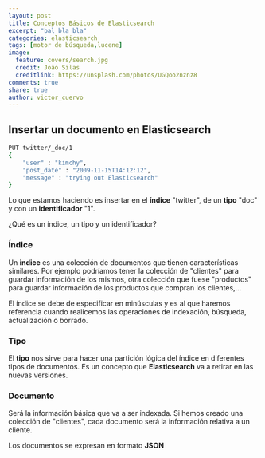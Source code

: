 ```yaml
---
layout: post
title: Conceptos Básicos de Elasticsearch
excerpt: "bal bla bla"
categories: elasticsearch
tags: [motor de búsqueda,lucene]
image:
  feature: covers/search.jpg
  credit: João Silas
  creditlink: https://unsplash.com/photos/UGQoo2nznz8
comments: true
share: true
author: victor_cuervo
---
```





## Insertar un documento en Elasticsearch

~~~sh
PUT twitter/_doc/1
{
    "user" : "kimchy",
    "post_date" : "2009-11-15T14:12:12",
    "message" : "trying out Elasticsearch"
}
~~~

Lo que estamos haciendo es insertar en el **índice** "twitter", de un **tipo** "doc" y con un **identificador** "1".

¿Qué es un índice, un tipo y un identificador?


### Índice
Un **indice** es una colección de documentos que tienen características similares. Por ejemplo podríamos tener la colección de "clientes" para guardar información de los mismos, otra colección que fuese "productos" para guardar información de los productos que compran los clientes,...

El índice se debe de especificar en minúsculas y es al que haremos referencia cuando realicemos las operaciones de indexación, búsqueda, actualización o borrado.

### Tipo
El **tipo** nos sirve para hacer una partición lógica del índice en diferentes tipos de documentos. Es un concepto que **Elasticsearch** va a retirar en las nuevas versiones.


### Documento
Será la información básica que va a ser indexada. Si hemos creado una colección de "clientes", cada documento será la información relativa a un cliente.

Los documentos se expresan en formato **JSON**









[Java]: http://www.manualweb.net/java/
[NOSQL]: {{site.url}}/nosql/
[API]: {{site.url}}/api-management/
